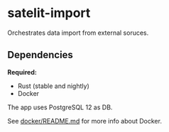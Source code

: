 # satelit-import

Orchestrates data import from external soruces.

## Dependencies

**Required:**

- Rust (stable and nightly)
- Docker

The app uses PostgreSQL 12 as DB.

See [docker/README.md](./docker/README.md) for more info about Docker.
